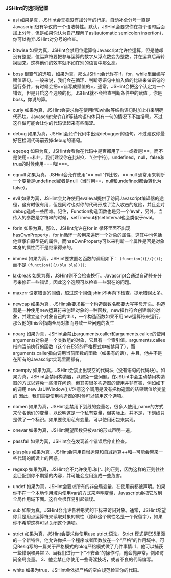 ### JSHint的选项配置

* asi
如果是真，JSHint会无视没有加分号的行尾，自动补全分号一直是Javascript很有争议的一个语法特性。默认，JSHint会要求你在每个语句后面加上分号，但是如果你认为自己理解了asi(automatic semicolon insertion)，你可以抛弃JSHint对分号的检查。

* bitwise
如果为真，JSHint会禁用位运算符Javascript允许位运算，但是他却没有整型，位运算符要把参与运算的数字从浮点数变为整数，并在运算后再转换回来。这样他们的效率就不如在别的语言中那么高。

* boss
很霸气的选项，如果为真，那么JSHint会允许在if，for，while里面编写赋值语句。一般来说，我们会在循环、判断等语句中加入值的比较来做语句的运行条件，有时候会把==错写成赋值的=，通常，JSHint会把这个认定为一个错误，但是开启这个选项的化，JSHint就不会检查判断条件中的赋值 ，你是boss，你说的算。

* curly
如果为真，JSHint会要求你在使用if和while等结构语句时加上{}来明确代码块。Javascript允许在if等结构语句体只有一句的情况下不加括号。不过这样做可能会让你的代码读起来有些晦涩。

* debug
如果为真，JSHint会允许代码中出现debugger的语句。不过建议你最好在检测代码前去掉debug的语句。

* eqeqeq
如果为真，JSHint会看你在代码中是否都用了===或者是!==，而不是使用==和!=。我们建议你在比较0，''(空字符)，undefined，null，false和true的时候使用===和!===。

* eqnull
如果为真，JSHint会允许使用"== null"作比较。== null 通常用来判断一个变量是undefined或者是null（当时用==，null和undefined都会转化为false）。

* evil
如果为真，JSHint会允许使用evaleval提供了访问Javascript编译器的途径，这有时很有用，但是同时也对你的代码形成了注入攻击的危险，并且会对debug造成一些困难。记住，Function构造函数也是另一个‘eval’，另外，当传入的参数是字符串的时候，setTimeout和setInterval也会类似于eval。

* forin
如果为真，那么，JSHint允许在for in 循环里面不出现hasOwnProperty，for in循环一般用来遍历一个对象的属性，这其中也包括他继承自原型链的属性，而hasOwnProperty可以来判断一个属性是否是对象本身的属性而不是继承得来的。

* immed
如果为真，JSHint要求匿名函数的调用如下：
```(function(){//}());```
而不是
```(function(){//bla bla})();```

* laxbreak
如果为真，JSHint则不会检查换行。Javascript会通过自动补充分号来修正一些错误，因此这个选项可以检查一些潜在的问题。

* maxerr
设定错误的阈值，超过这个阈值jshint不再向下检查，提示错误太多。

* newcap
如果为真，JSHint会要求每一个构造函数名都要大写字母开头。构造器是一种使用new运算符来创建对象的一种函数，new操作符会创建新的对象，并建立这个对象自己的this，一个构造函数如果不用new运算符来运行，那么他的this会指向全局对象而导致一些问题的发生

* noarg
如果为真，JSHint会禁止arguments.caller和arguments.callee的使用arguments对象是一个类数组的对象，它具有一个索引值。arguments.callee指向当前执行的函数（这个在ES5的严格模式中被禁用了），而arguments.caller指向调用当前函数的函数（如果有的话），并且，他并不是在所有的Javascript实现里面都有。

* noempty
如果为真，JSHint会禁止出现空的代码块（没有语句的代码块）。如果为真，JSHint会禁用构造器，以避免一些问题。在JSLint中会主动禁用构造器的方式以避免一些潜在问题，但其实很多构造器的使用并非有害，例如如下的调用
new JsUIWindow();//注意这个调用是没有把构造器的结果赋值给变量的
因此，我们需要使用构造器的时候可以禁用这个选项。

* nomen
如果为真，JSHint会禁用下划线的变量名。很多人使用_name的方式来命名他们的变量，以说明这是一个私有变量，但实际上，并不是，下划线只是做了一个标识。如果要使用私有变量，可以使用闭包来实现。

* onevar
如果为真，JSHint期望函数只被var的形式声明一遍。

* passfail
如果为真，JSHint会在发现首个错误后停止检查。

* plusplus
如果为真，JSHint会禁用自增运算和自减运算++和--可能会带来一些代码的阅读上的困惑。

* regexp
如果为真，JSHint会不允许使用.和[^...]的正则，因为这样的正则往往会匹配到你不期望的内容，并可能会应用造成一些危害。

* undef
如果为真，JSHint会要求所有的非全局变量，在使用前都被声明。如果你不在一个本地作用域内使用var的方式来声明变量，Javascript会把它放到全局作用域下面。这样会很容易引起错误。

* sub
如果为真，JSHint会允许各种形式的下标来访问对象。通常，JSHint希望你只是用点运算符来读取对象的属性（除非这个属性名是一个保留字），如果你不希望这样可以关闭这个选项。

* strict
如果为真，JSHint会要求你使用use strict;语法。Strict 模式是ES5里面的一个新特性，他允许你把一个程序或者函数放在一个“严格”的作用域中。可见Resig写的一篇关于严格模式的blog严格模式做了几件事情:
1、他可以捕获一些错误和异常
2、当我们进行一下“不安全”的操作时，他会抛异常，例如访问全局变量。
3、他会禁止你使用一些奇淫技巧，或者不良的代码编写。

* white
如果为true，JSHint会依据严格的空白规范检查你的代码。